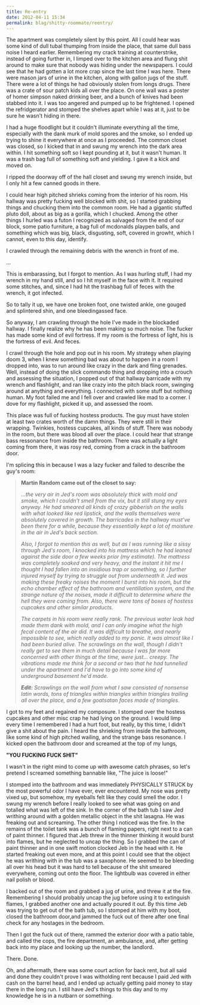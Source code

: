 ```yaml
---
title: Re-entry
date: 2012-04-11 15:34
permalink: blag/shitty-roommate/reentry/
---
```


The apartment was completely silent by this point. All I could hear was some kind of dull tubal thumping from inside the place, that same dull bass noise I heard earlier. Remembering my crack training at counterstrike, instead of going further in, I limped over to the kitchen area and flung shit around to make sure that nobody was hiding under the newspapers. I could see that he had gotten a lot more crap since the last time I was here. There were mason jars of urine in the kitchen, along with gallon jugs of the stuff. There were a lot of things he had obviously stolen from longs drugs. There was a crate of sour patch kids all over the place. On one wall was a poster of homer simpson naked drinking beer, and a bunch of knives had been stabbed into it. I was too angered and pumped up to be frightened. I opened the refridgerator and stomped the shelves apart while I was at it, just to be sure he wasn't hiding in there.

I had a huge floodlight but it couldn't illuminate everything all the time, especially with the dank murk of mold spores and the smoke, so I ended up trying to shine it everywhere at once as I proceeded. The common closet was closed, so I kicked that in and swung my wrench into the dark area within. I hit something soft so I kept pounding at it, but it wasn't human. It was a trash bag full of something soft and yielding. I gave it a kick and moved on.

I ripped the doorway off of the hall closet and swung my wrench inside, but I only hit a few canned goods in there.

I could hear high pitched shrieks coming from the interior of his room. His hallway was pretty fucking well blocked with shit, so I started grabbing things and chucking them into the common room. He had a gigantic stuffed pluto doll, about as big as a gorilla, which I chucked. Among the other things I hurled was a futon I recognized as salvaged from the end of our block, some patio furniture, a bag full of mcdonalds playpen balls, and something which was big, black, disgusting, soft, covered in growht, which I cannot, even to this day, identify.

I crawled through the remaining debris with the wrench in front of me.

...

This is embarassing, but I forgot to mention. As I was hurling stuff, I had my wrench in my hand still, and so I hit myself in the face with it. It required some stitches, and, since I had hit the trashbag full of feces with the wrench, it got infected.

So to tally it up, we have one broken foot, one twisted ankle, one gouged and splintered shin, and one bleedingassed face.

So anyway, I am crawling through the hole I've made in the blockaded hallway. I finally realize why he has been making so much noise. The fucker has made some kind of evil fortress. If my room is the fortress of light, his is the fortress of evil. And feces.

I crawl through the hole and pop out in his room. My strategy when playing doom 3, when I knew something bad was about to happen in a room I dropped into, was to run around like crazy in the dark and fling grenades. Well, instead of doing the slick commando thing and dropping into a crouch and assessing the situation, I popped out of that hallway barricade with my wrench and flashlight, and ran like crazy into the pitch black room, swinging around at anything and everything. I connected with some stuff but nothing human. My foot failed me and I fell over and crawled like mad to a corner. I dove for my flashlight, picked it up, and assessed the room.

This place was full of fucking hostess products. The guy must have stolen at least two crates worth of the damn things. They were still in their wrapping. Twinkies, hostess cupcakes, all kinds of stuff. There was nobody in the room, but there was blood all over the place. I could hear that strange bass ressonance from inside the bathroom. There was actually a light coming from there, it was rosy red, coming from a crack in the bathroom door.

I'm splicing this in because I was a lazy fucker and failed to describe the guy's room:

>**Martin Random came out of the closet to say:**
>
>*...the very air in Jed's room was absolutely thick with mold and smoke, which I couldn't smell from the vix, but it still stung my eyes anyway. He had smeared all kinds of crazy gibberish on the walls with what looked like red lipstick, and the walls themselves were absolutely covered in growth. The barricades in the hallway must've been there for a while, because they essentially kept a lot of moisture in the air in Jed's back section.*
>
>*Also, I forgot to mention this as well, but as I was running like a sissy through Jed's room, I knocked into his mattress which he had leaned against the side door a few weeks prior (my estimate). The mattress was completely soaked and very heavy, and the instant it hit me I thought I had fallen into an insidious trap or something, so I further injured myself by trying to struggle out from underneath it. Jed was making these freaky noises the moment I burst into his room, but the echo chamber effect of the bathroom and ventillation system, and the strange nature of the noises, made it difficult to determine where the hell they were coming from. Also, there were tons of boxes of hostess cupcakes and other similar products.*
>
>*The carpets in his room were really rank. The previous water leak had made them dank with mold, and I can only imagine what the high fecal content of the air did. It was difficult to breathe, and nearly impossible to see, which really added to my panic. It was almost like I had been buried alive. The scrawlings on the wall, though I didn't really get to see them in much detail because I was far more concerned with other things at the time, were just... creepy. The vibrations made me think for a second or two that he had tunnelled under the apartment and I'd have to go into some kind of underground basement he'd made.*
>
>*__Edit:__ Scrawlings on the wall from what I saw consisted of nonsense latin words, tons of triangles within triangles within triangles trailing all over the place, and a few goatsatan faces made of triangles.*

I got to my feet and regained my composure. I stomped over the hostess cupcakes and other misc crap he had lying on the ground. I would limp every time I remembered I had a hurt foot, but really, by this time, I didn't give a shit about the pain. I heard the shrieking from inside the bathroom, like some kind of high pitched wailing, and the strange bass resonance. I kicked open the bathroom door and screamed at the top of my lungs,

**"YOU FUCKING FUCK SHIT"**

I wasn't in the right mind to come up with awesome catch phrases, so let's pretend I screamed something bannable like, "The juice is loose!"

I stomped into the bathroom and was immediately PHYSICALLY STRUCK by the most powerful odor I have ever, ever encountered. My nose was pretty vixed up, but somehow, my eyeballs felt like they could smell the odor. I swung my wrench before I really looked to see what was going on and totalled what was left of the sink. In the corner of the bath tub I saw Jed writhing around with a golden metallic object in the shit lasagna. He was freaking out and screaming. The other thing I noticed was the fire. In the remains of the toilet tank was a bunch of flaming papers, right next to a can of paint thinner. I figured that Jeb threw in the thinner thinking it would burst into flames, but he neglected to uncap the thing. So I grabbed the can of paint thinner and in one swift motion clocked Jeb in the head with it. He started freaking out even more, and at this point I could see that the object he was writhing with in the tub was a saxophone. He seemed to be bleeding all over his head but it was hard to tell because of the shit smeared everywhere, coming out onto the floor. The lightbulb was covered in either nail polish or blood.

I backed out of the room and grabbed a jug of urine, and threw it at the fire. Remembering I should probably uncap the jug before using it to extinguish flames, I grabbed another one and actually poured it out. By this time Jeb was trying to get out of the bath tub, so I stomped at him with my boot, closed the bathroom door,and jammed the fuck out of there after one final check for any hostages in the bedroom.

Then I got the fuck out of there, rammed the exterior door with a patio table, and called the cops, the fire department, an ambulance, and, after getting back into my place and looking up the number, the landlord.

There. Done.

Oh, and aftermath, there was some court action for back rent, but all said and done they couldn't prove I was witholding rent because I paid Jed with cash on the barrel head, and I ended up actually getting paid money to stay there in the long run. I still have Jed's things to this day and to my knowledge he is in a nutbarn or something.